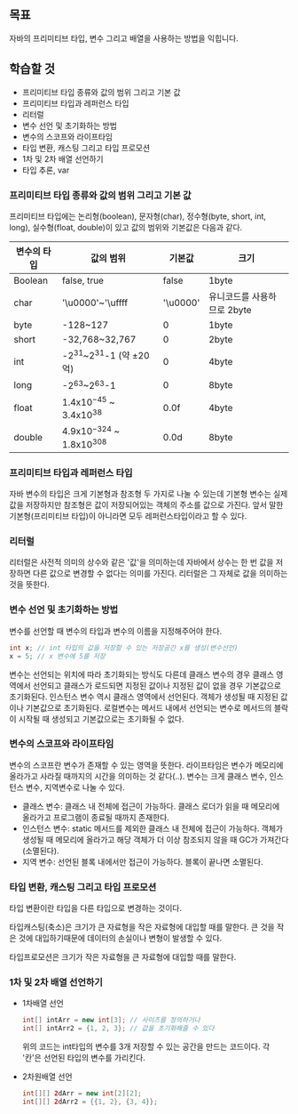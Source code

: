 ## 목표

자바의 프리미티브 타입, 변수 그리고 배열을 사용하는 방법을 익힙니다.

## 학습할 것

- 프리미티브 타입 종류와 값의 범위 그리고 기본 값
- 프리미티브 타입과 레퍼런스 타입
- 리터럴
- 변수 선언 및 초기화하는 방법
- 변수의 스코프와 라이프타임
- 타입 변환, 캐스팅 그리고 타입 프로모션
- 1차 및 2차 배열 선언하기
- 타입 추론, var

### 프리미티브 타입 종류와 값의 범위 그리고 기본 값

프리미티브 타입에는 논리형(boolean), 문자형(char), 정수형(byte, short, int, long), 실수형(float, double)이 있고 값의 범위와 기본값은 다음과 같다.

| 변수의 타입 | 값의 범위                        | 기본값   | 크기                        |
| ----------- | -------------------------------- | -------- | --------------------------- |
| Boolean     | false, true                      | false    | 1byte                       |
| char        | '\u0000'~'\uffff                 | '\u0000' | 유니코드를 사용하므로 2byte |
| byte        | -128~127                         | 0        | 1byte                       |
| short       | -32,768~32,767                   | 0        | 2byte                       |
| int         | -2$^{31}$~2$^{31}$-1 (약 ±20억)  | 0        | 4byte                       |
| long        | -2$^{63}$~2$^{63}$-1             | 0        | 8byte                       |
| float       | 1.4x10$^{-45}$ ~ 3.4x10$^{38}$   | 0.0f     | 4byte                       |
| double      | 4.9x10$^{-324}$ ~ 1.8x10$^{308}$ | 0.0d     | 8byte                       |

### 프리미티브 타입과 레퍼런스 타입

자바 변수의 타입은 크게 기본형과 참조형 두 가지로 나눌 수 있는데 기본형 변수는 실제 값을 저장하지만 참조형은 값이 저장되어있는 객체의 주소를 값으로 가진다. 앞서 말한 기본형(프리미티브 타입)이 아니라면 모두 레퍼런스타입이라고 할 수 있다.

### 리터럴

리터럴은 사전적 의미의 상수와 같은 '값'을 의미하는데 자바에서 상수는 한 번 값을 저장하면 다른 값으로 변경할 수 없다는 의미를 가진다. 리터럴은 그 자체로 값을 의미하는 것을 뜻한다.

### 변수 선언 및 초기화하는 방법

변수를 선언할 때 변수의 타입과 변수의 이름을 지정해주어야 한다.

```java
int x; // int 타입의 값을 저장할 수 있는 저장공간 x를 생성(변수선언)
x = 5; // x 변수에 5를 저장
```

변수는 선언되는 위치에 따라 초기화되는 방식도 다른데 클래스 변수의 경우 클래스 영역에서 선언되고 클래스가 로드되면 지정된 값이나 지정된 값이 없을 경우 기본값으로 초기화된다. 인스턴스 변수 역시 클래스 영역에서 선언된다. 객체가 생성될 때 지정된 값이나 기본값으로 초기화된다. 로컬변수는 메서드 내에서 선언되는 변수로 메서드의 블락이 시작될 때 생성되고 기본값으로는 초기화될 수 없다.

### 변수의 스코프와 라이프타임

변수의 스코프란 변수가 존재할 수 있는 영역을 뜻한다. 라이프타임은 변수가 메모리에 올라가고 사라질 때까지의 시간을 의미하는 것 같다(..). 변수는 크게 클래스 변수, 인스턴스 변수, 지역변수로 나눌 수 있다.

- 클래스 변수: 클래스 내 전체에 접근이 가능하다. 클래스 로더가 읽을 때 메모리에 올라가고 프로그램이 종료될 때까지 존재한다.
- 인스턴스 변수: static 메서드를 제외한 클래스 내 전체에 접근이 가능하다. 객체가 생성될 때 메모리에 올라가고 해당 객체가 더 이상 참조되지 않을 때 GC가 가져간다(소멸된다).
- 지역 변수: 선언된 블록 내에서만 접근이 가능하다. 블록이 끝나면 소멸된다.

### 타입 변환, 캐스팅 그리고 타입 프로모션

타입 변환이란 타입을 다른 타입으로 변경하는 것이다. 

타입캐스팅(축소)은 크기가 큰 자료형을 작은 자료형에 대입할 때를 말한다. 큰 것을 작은 것에 대입하기때문에 데이터의 손실이나 변형이 발생할 수 있다.

타입프로모션은 크기가 작은 자료형을 큰 자료형에 대입할 때를 말한다. 

### 1차 및 2차 배열 선언하기

- 1차배열 선언

  ```java
  int[] intArr = new int[3]; // 사이즈를 정의하거나
  int[] intArr2 = {1, 2, 3}; // 값을 초기화해줄 수 있다
  ```

  위의 코드는 int타입의 변수를 3개 저장할 수 있는 공간을 만드는 코드이다. 각 '칸'은 선언된 타입의 변수를 가리킨다.

- 2차원배열 선언

  ```java
  int[][] 2dArr = new int[2][2];
  int[][] 2dArr2 = {{1, 2}, {3, 4}};
  ```

